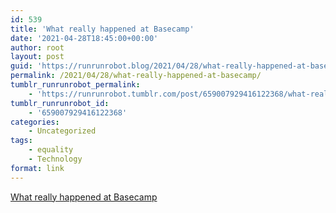 ```yaml
---
id: 539
title: 'What really happened at Basecamp'
date: '2021-04-28T18:45:00+00:00'
author: root
layout: post
guid: 'https://runrunrobot.blog/2021/04/28/what-really-happened-at-basecamp/'
permalink: /2021/04/28/what-really-happened-at-basecamp/
tumblr_runrunrobot_permalink:
    - 'https://runrunrobot.tumblr.com/post/659007929416122368/what-really-happened-at-basecamp'
tumblr_runrunrobot_id:
    - '659007929416122368'
categories:
    - Uncategorized
tags:
    - equality
    - Technology
format: link
---
```


[What really happened at Basecamp](https://www.theverge.com/2021/4/27/22406673/basecamp-political-speech-policy-controversy)